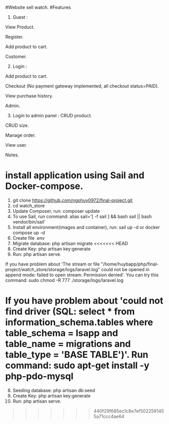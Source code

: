 #Website sell watch.
#Features
1. Guest :

  View Product.
  
  Register.
  
  Add product to cart.
  
  Customer.
  
2. Login :

  Add product to cart.
  
  Checkout (No payment gateway implemented, all checkout status=PAID).
  
  View purchase history.
  
  Admin.
  
3. Login to admin panel :
  CRUD product.
  
  CRUD size.
  
  Manage order.
  
  View user.
  
  Notes.
  
# install application using Sail and Docker-compose.

1. git clone https://github.com/ngohuy0972/final-project.git
2. cd watch_store
3. Update Composer, run: composer update
4. To use Sail, run command: alias sail='[ -f sail ] && bash sail || bash vendor/bin/sail'
5. Install all environment(images and container), run: sail up -d or docker compose up -d
6. Create file .env
7. Migrate database: php artisan migrate
<<<<<<< HEAD
8. Create Key: php artisan key:generate
9. Run: php artisan serve.


If you have problem about 'The stream or file "/home/huybapp/php/final-project/watch_store/storage/logs/laravel.log" could not be opened in append mode: failed to open stream: Permission denied'. You can try this command: sudo chmod -R 777 ./storage/logs/laravel.log

If you have problem about 'could not find driver (SQL: select * from information_schema.tables where table_schema = lsapp and table_name = migrations and table_type = 'BASE TABLE')'. Run command: sudo apt-get install -y php-pdo-mysql
=======
8. Seeding database: php artisan db:seed
9. Create Key: php artisan key:generate
10. Run: php artisan serve.
>>>>>>> 440f29f685ec1c8e7ef5022591455a71ccc4ae64
